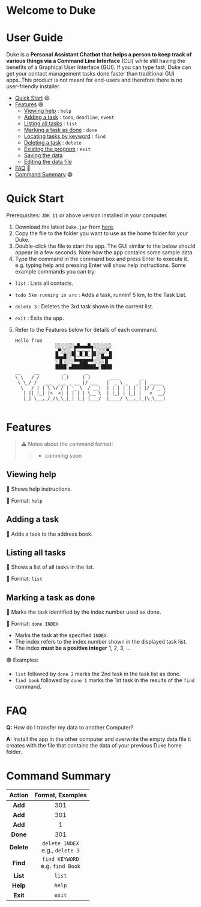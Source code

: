 # Welcome to Duke

# User Guide

Duke is a **Personal Assistant Chatbot that helps a person to keep track of various things via a Command Line Interface** (CLI) while still having the benefits of a Graphical User Interface (GUI). If you can type fast, Duke can get your contact management tasks done faster than traditional GUI apps..This product is not meant for end-users and therefore there is no user-friendly installer. 

- [Quick Start](#quick-start) 😃
- [Features](#features) 😆
  - [Viewing help](#viewing-help) : `help`
  - [Adding a task](#adding-a-task) : `todo`, `deadline`, `event`
  - [Listing all tasks](#listing-all-tasks) : `list`
  - [Marking a task as done](#marking-a-task-as-done) : `done`
  - [Locating tasks by keyword]() : `find`
  - [Deleting a task]() : `delete`
  - [Existing the program]() : `exit`
  - [Saving the data]()
  - [Editing the data file]()
- [FAQ](#faq) 🤣
- [Command Summary](command-summary) 😁

# Quick Start
Prerequisites: `JDK 11` or above version installed in your computer.

1. Download the latest `Duke.jar` from [here]().
2. Copy the file to the folder you want to use as the home folder for your Duke.
3. Double-click the file to start the app. The GUI similar to the below should appear in a few seconds. Note how the app contains some sample data.
4. Type the command in the command box and press Enter to execute it. e.g. typing help and pressing Enter will show help instructions.
  Some example commands you can try:

  - `list` : Lists all contacts.

   - `todo 5km running in src`  : Adds a task, runninf 5 km, to the Task List.

   - `delete 3` : Deletes the 3rd task shown in the current list.

   - `exit` : Exits the app.

5. Refer to the Features below for details of each command.

   ```
   Hello from
                  ░░░░░░░▄█▄▄▄█▄░░░░░░░
                  ▄▀░░░░▄▌─▄─▄─▐▄░░░░▀▄
                  █▄▄█░░▀▌─▀─▀─▐▀░░█▄▄█
                  ░▐▌░░░░▀▀███▀▀░░░░▐▌
                  ████░▄█████████▄░████
   __     __         _       _     
   \ \   / /        (_)     ( )       ____        _        
    \ \_/ /   ___  ___ _ __ |/ ___   |  _ \ _   _| | _____ 
     \   / | | \ \/ / | '_ \  / __|  | | | | | | | |/ / _ \
      | || |_| |>  <| | | | | \__ \  | |_| | |_| |   <  __/
      |_| \__,_/_/\_\_|_| |_| |___/  |____/ \__,_|_|\_\___|
    
   ```

# Features

> ⚠️ Notes about the command format:
> > - comming soon


## Viewing help
🔷 Shows help instructions.

🚩 Format: `help`

## Adding a task
🔷 Adds a task to the address book.

## Listing all tasks
🔷 Shows a list of all tasks in the list.

🚩 Format: `list`

## Marking a task as done
🔷 Marks the task identified by the index number used as done.

🚩 Format: `done INDEX`
  - Marks the task at the specified `INDEX`.
  - The index refers to the index number shown in the displayed task list.
  - The index **must be a positive integer** 1, 2, 3, …

🟢 Examples:
- `list` followed by `done 2` marks the 2nd task in the task list as done.
- `find book` followed by `done 1` marks the 1st task in the results of the `find` command.

# FAQ
**Q:** How do I transfer my data to another Computer?

**A:** Install the app in the other computer and overwrite the empty data file it creates with the file that contains the data of your previous Duke home folder.

# Command Summary
| **Action** | **Format, Examples**  |
| :---:   | :-: |
| **Add** | 301 |
| **Add** | 301 |
| **Add** | 1 |
| **Done** | 301 |
| **Delete** | `delete INDEX` <br /> e.g., `delete 3` |
| **Find** | `find KEYWORD` <br /> e.g. `find Book` |
| **List** |`list` |
| **Help** | `help` |
| **Exit** | `exit` |
